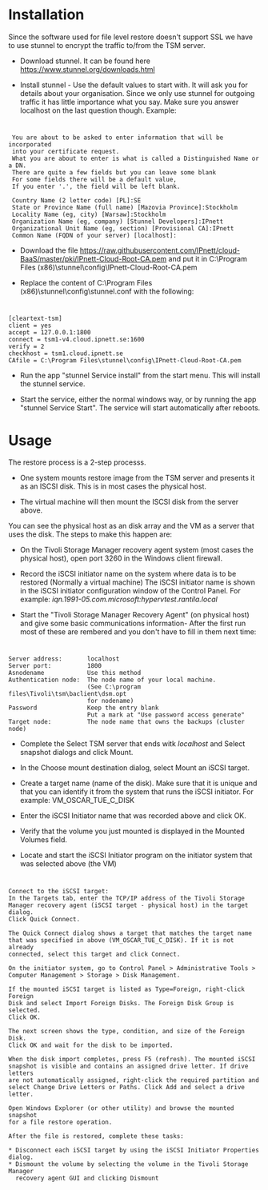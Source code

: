 # Installation

Since the software used for file level restore doesn't support SSL we have to use stunnel to encrypt the traffic to/from the TSM server.

* Download stunnel.  It can be found here https://www.stunnel.org/downloads.html

* Install stunnel - Use the default values to start with. It will ask you for details about your organisation. Since we only use stunnel for outgoing traffic it has little importance what you say.  Make sure you answer localhost on the last question though. Example:

#
     You are about to be asked to enter information that will be incorporated
     into your certificate request.
     What you are about to enter is what is called a Distinguished Name or a DN.
     There are quite a few fields but you can leave some blank
     For some fields there will be a default value,
     If you enter '.', the field will be left blank.

     Country Name (2 letter code) [PL]:SE 
     State or Province Name (full name) [Mazovia Province]:Stockholm
     Locality Name (eg, city) [Warsaw]:Stockholm
     Organization Name (eg, company) [Stunnel Developers]:IPnett
     Organizational Unit Name (eg, section) [Provisional CA]:IPnett
     Common Name (FQDN of your server) [localhost]:

* Download the file https://raw.githubusercontent.com/IPnett/cloud-BaaS/master/pki/IPnett-Cloud-Root-CA.pem and put it in C:\Program Files (x86)\stunnel\config\IPnett-Cloud-Root-CA.pem 

* Replace the content of C:\Program Files (x86)\stunnel\config\stunnel.conf with the following:

#
    [cleartext-tsm]
    client = yes
    accept = 127.0.0.1:1800
    connect = tsm1-v4.cloud.ipnett.se:1600
    verify = 2
    checkhost = tsm1.cloud.ipnett.se
    CAfile = C:\Program Files\stunnel\config\IPnett-Cloud-Root-CA.pem

* Run the app "stunnel Service install" from the start menu.  This will install the stunnel service.

* Start the service, either the normal windows way, or by running the app "stunnel Service Start".  The service will start automatically after reboots.

# Usage

The restore process is a 2-step processs.  

* One system mounts restore image from the TSM server and presents it as an ISCSI disk. This is in most cases the physical host. 

* The virtual machine will then mount the ISCSI disk from the server above.

You can see the physical host as an disk array and the VM as a server that uses the disk. The steps to make this happen are:

* On the Tivoli Storage Manager recovery agent system (most cases the physical host), open port 3260 in the Windows client firewall.

* Record the iSCSI initiator name on the system where data is to be restored (Normally a virtual machine)
The iSCSI initiator name is shown in the iSCSI initiator configuration window of the Control Panel. For example: _iqn.1991-05.com.microsoft:hypervtest.rantila.local_


* Start the "Tivoli Storage Manager Recovery Agent" (on physical host) and give some basic communications information- After the first run most of these are rembered and you don't have to fill in them next time:

#
    Server address:       localhost
    Server port:          1800
    Asnodename            Use this method
    Authentication node:  The node name of your local machine. 
                          (See C:\program files\Tivoli\tsm\baclient\dsm.opt 
                          for nodename)
    Password              Keep the entry blank
                          Put a mark at "Use password access generate"
    Target node:          The node name that owns the backups (cluster node)

* Complete the Select TSM server that ends witk _localhost_ and Select snapshot dialogs and click Mount.

* In the Choose mount destination dialog, select Mount an iSCSI target.

* Create a target name (name of the disk). Make sure that it is unique and that you can identify it from the system that runs the iSCSI initiator. For example: VM_OSCAR_TUE_C_DISK

* Enter the iSCSI Initiator name that was recorded above and click OK.

* Verify that the volume you just mounted is displayed in the Mounted Volumes field.

* Locate and start the iSCSI Initiator program on the initiator system that was selected above (the VM)

#
    Connect to the iSCSI target:
    In the Targets tab, enter the TCP/IP address of the Tivoli Storage
    Manager recovery agent (iSCSI target - physical host) in the target dialog. 
    Click Quick Connect.

    The Quick Connect dialog shows a target that matches the target name
    that was specified in above (VM_OSCAR_TUE_C_DISK). If it is not already 
    connected, select this target and click Connect.

    On the initiator system, go to Control Panel > Administrative Tools >
    Computer Management > Storage > Disk Management.

    If the mounted iSCSI target is listed as Type=Foreign, right-click Foreign 
    Disk and select Import Foreign Disks. The Foreign Disk Group is selected. 
    Click OK.

    The next screen shows the type, condition, and size of the Foreign Disk.
    Click OK and wait for the disk to be imported.

    When the disk import completes, press F5 (refresh). The mounted iSCSI
    snapshot is visible and contains an assigned drive letter. If drive letters
    are not automatically assigned, right-click the required partition and
    select Change Drive Letters or Paths. Click Add and select a drive
    letter.

    Open Windows Explorer (or other utility) and browse the mounted snapshot
    for a file restore operation.

    After the file is restored, complete these tasks:

    * Disconnect each iSCSI target by using the iSCSI Initiator Properties dialog.
    * Dismount the volume by selecting the volume in the Tivoli Storage Manager 
      recovery agent GUI and clicking Dismount